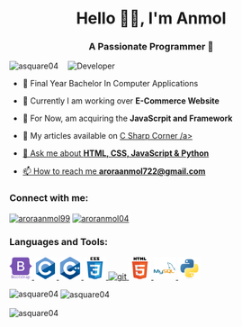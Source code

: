 <h1 align="center">Hello 👋🏻, I'm Anmol</h1>
<h3 align="center">A Passionate Programmer 💫</h3>


<img align = "right" alt = "Developer" width = "400" src = "https://camo.githubusercontent.com/5ddf73ad3a205111cf8c686f687fc216c2946a75005718c8da5b837ad9de78c9/68747470733a2f2f7468756d62732e6766796361742e636f6d2f4576696c4e657874446576696c666973682d736d616c6c2e676966">

<p align="left"> <img src="https://komarev.com/ghpvc/?username=asquare04&label=Profile%20views&color=0e75b6&style=flat" alt="asquare04" /> </p>

- 📍 Final Year Bachelor In Computer Applications

- 👀 Currently I am working over **E-Commerce Website**

- 🌱 For Now, am acquiring the **JavaScrpit and Framework**

- 📝 My articles available on <a href = "https://www.c-sharpcorner.com/members/anmol-arora4" target = _blank >C Sharp Corner /a>

- 💬 Ask me about **HTML, CSS, JavaScript & Python**

- 📫 How to reach me **aroraanmol722@gmail.com**

<h3 align="left">Connect with me:</h3>
<p align="left">
<a href="https://twitter.com/aroraanmol99" target="blank"><img align="center" src="https://raw.githubusercontent.com/rahuldkjain/github-profile-readme-generator/master/src/images/icons/Social/twitter.svg" alt="aroraanmol99" height="30" width="40" /></a>
<a href="https://instagram.com/aroranmol04" target="blank"><img align="center" src="https://raw.githubusercontent.com/rahuldkjain/github-profile-readme-generator/master/src/images/icons/Social/instagram.svg" alt="aroranmol04" height="30" width="40" /></a>
</p>

<h3 align="left">Languages and Tools:</h3>
<p align="left"> <a href="https://getbootstrap.com" target="_blank" rel="noreferrer"> <img src="https://raw.githubusercontent.com/devicons/devicon/master/icons/bootstrap/bootstrap-plain-wordmark.svg" alt="bootstrap" width="40" height="40"/> </a> <a href="https://www.cprogramming.com/" target="_blank" rel="noreferrer"> <img src="https://raw.githubusercontent.com/devicons/devicon/master/icons/c/c-original.svg" alt="c" width="40" height="40"/> </a> <a href="https://www.w3schools.com/cpp/" target="_blank" rel="noreferrer"> <img src="https://raw.githubusercontent.com/devicons/devicon/master/icons/cplusplus/cplusplus-original.svg" alt="cplusplus" width="40" height="40"/> </a> <a href="https://www.w3schools.com/css/" target="_blank" rel="noreferrer"> <img src="https://raw.githubusercontent.com/devicons/devicon/master/icons/css3/css3-original-wordmark.svg" alt="css3" width="40" height="40"/> </a> <a href="https://git-scm.com/" target="_blank" rel="noreferrer"> <img src="https://www.vectorlogo.zone/logos/git-scm/git-scm-icon.svg" alt="git" width="40" height="40"/> </a> <a href="https://www.w3.org/html/" target="_blank" rel="noreferrer"> <img src="https://raw.githubusercontent.com/devicons/devicon/master/icons/html5/html5-original-wordmark.svg" alt="html5" width="40" height="40"/> </a> <a href="https://www.mysql.com/" target="_blank" rel="noreferrer"> <img src="https://raw.githubusercontent.com/devicons/devicon/master/icons/mysql/mysql-original-wordmark.svg" alt="mysql" width="40" height="40"/> </a> <a href="https://www.python.org" target="_blank" rel="noreferrer"> <img src="https://raw.githubusercontent.com/devicons/devicon/master/icons/python/python-original.svg" alt="python" width="40" height="40"/> </a> </p>

<p><img align="left" src="https://github-readme-stats.vercel.app/api/top-langs?username=asquare04&show_icons=true&locale=en&layout=compact" alt="asquare04" /></p>

<p>&nbsp;<img align="center" src="https://github-readme-stats.vercel.app/api?username=asquare04&show_icons=true&locale=en" alt="asquare04" /></p>

<p><img align="center" src="https://github-readme-streak-stats.herokuapp.com/?user=asquare04&" alt="asquare04" /></p>
